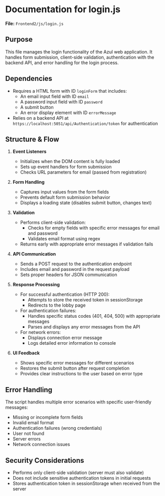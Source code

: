 # Documentation for login.js

**File:** `Frontend2/js/login.js`

## Purpose

This file manages the login functionality of the Azul web application. It handles form submission, client-side validation, authentication with the backend API, and error handling for the login process.

## Dependencies

- Requires a HTML form with ID `loginForm` that includes:
  - An email input field with ID `email`
  - A password input field with ID `password`
  - A submit button
  - An error display element with ID `errorMessage`
- Relies on a backend API at `https://localhost:5051/api/Authentication/token` for authentication

## Structure & Flow

1. **Event Listeners**
   - Initializes when the DOM content is fully loaded
   - Sets up event handlers for form submission
   - Checks URL parameters for email (passed from registration)

2. **Form Handling**
   - Captures input values from the form fields
   - Prevents default form submission behavior
   - Displays a loading state (disables submit button, changes text)

3. **Validation**
   - Performs client-side validation:
     - Checks for empty fields with specific error messages for email and password
     - Validates email format using regex
   - Returns early with appropriate error messages if validation fails

4. **API Communication**
   - Sends a POST request to the authentication endpoint
   - Includes email and password in the request payload
   - Sets proper headers for JSON communication

5. **Response Processing**
   - For successful authentication (HTTP 200):
     - Attempts to store the received token in sessionStorage
     - Redirects to the lobby page
   - For authentication failures:
     - Handles specific status codes (401, 404, 500) with appropriate messages
     - Parses and displays any error messages from the API
   - For network errors:
     - Displays connection error message
     - Logs detailed error information to console

6. **UI Feedback**
   - Shows specific error messages for different scenarios
   - Restores the submit button after request completion
   - Provides clear instructions to the user based on error type

## Error Handling

The script handles multiple error scenarios with specific user-friendly messages:
- Missing or incomplete form fields
- Invalid email format
- Authentication failures (wrong credentials)
- User not found
- Server errors
- Network connection issues

## Security Considerations

- Performs only client-side validation (server must also validate)
- Does not include sensitive authentication tokens in initial requests
- Stores authentication token in sessionStorage when received from the server 